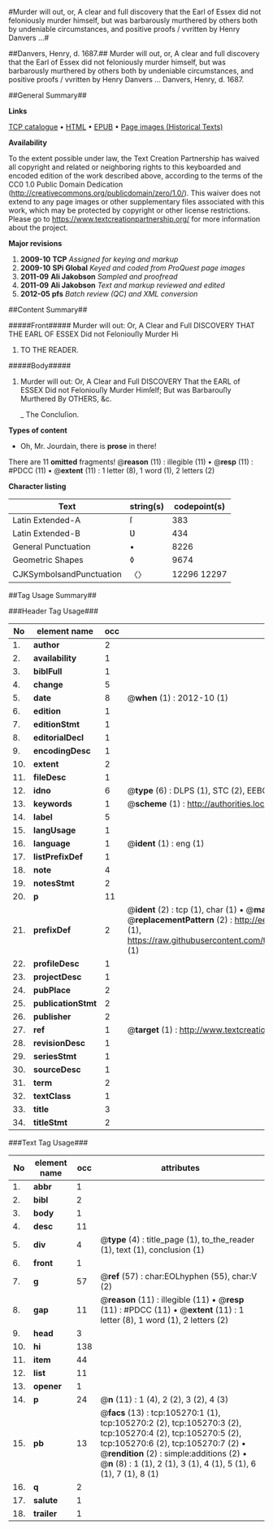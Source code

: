 #Murder will out, or, A clear and full discovery that the Earl of Essex did not feloniously murder himself, but was barbarously murthered by others both by undeniable circumstances, and positive proofs / vvritten by Henry Danvers ...#

##Danvers, Henry, d. 1687.##
Murder will out, or, A clear and full discovery that the Earl of Essex did not feloniously murder himself, but was barbarously murthered by others both by undeniable circumstances, and positive proofs / vvritten by Henry Danvers ...
Danvers, Henry, d. 1687.

##General Summary##

**Links**

[TCP catalogue](http://www.ota.ox.ac.uk/tcp/)  • 
[HTML](http://tei.it.ox.ac.uk/tcp/Texts-HTML/free/A36/A36599.html)  • 
[EPUB](http://tei.it.ox.ac.uk/tcp/Texts-EPUB/free/A36/A36599.epub) • 
[Page images (Historical Texts)](https://historicaltexts.jisc.ac.uk/eebo-16306887e)

**Availability**

To the extent possible under law, the Text Creation Partnership has waived all copyright and related or neighboring rights to this keyboarded and encoded edition of the work described above, according to the terms of the CC0 1.0 Public Domain Dedication (http://creativecommons.org/publicdomain/zero/1.0/). This waiver does not extend to any page images or other supplementary files associated with this work, which may be protected by copyright or other license restrictions. Please go to https://www.textcreationpartnership.org/ for more information about the project.

**Major revisions**

1. __2009-10__ __TCP__ *Assigned for keying and markup*
1. __2009-10__ __SPi Global__ *Keyed and coded from ProQuest page images*
1. __2011-09__ __Ali Jakobson__ *Sampled and proofread*
1. __2011-09__ __Ali Jakobson__ *Text and markup reviewed and edited*
1. __2012-05__ __pfs__ *Batch review (QC) and XML conversion*

##Content Summary##

#####Front#####
Murder will out: Or, A Clear and Full DISCOVERY THAT THE EARL OF ESSEX Did not Feloniouſly Murder Hi
1. TO THE READER.

#####Body#####

1. Murder will out: Or, A Clear and Full DISCOVERY That the EARL of ESSEX Did not Feloniouſly Murder Himſelf; But was Barbarouſly Murthered By OTHERS, &c.

    _ The Concluſion.

**Types of content**

  * Oh, Mr. Jourdain, there is **prose** in there!

There are 11 **omitted** fragments! 
 @__reason__ (11) : illegible (11)  •  @__resp__ (11) : #PDCC (11)  •  @__extent__ (11) : 1 letter (8), 1 word (1), 2 letters (2)

**Character listing**


|Text|string(s)|codepoint(s)|
|---|---|---|
|Latin Extended-A|ſ|383|
|Latin Extended-B|Ʋ|434|
|General Punctuation|•|8226|
|Geometric Shapes|◊|9674|
|CJKSymbolsandPunctuation|〈〉|12296 12297|

##Tag Usage Summary##

###Header Tag Usage###

|No|element name|occ|attributes|
|---|---|---|---|
|1.|__author__|2||
|2.|__availability__|1||
|3.|__biblFull__|1||
|4.|__change__|5||
|5.|__date__|8| @__when__ (1) : 2012-10 (1)|
|6.|__edition__|1||
|7.|__editionStmt__|1||
|8.|__editorialDecl__|1||
|9.|__encodingDesc__|1||
|10.|__extent__|2||
|11.|__fileDesc__|1||
|12.|__idno__|6| @__type__ (6) : DLPS (1), STC (2), EEBO-CITATION (1), OCLC (1), VID (1)|
|13.|__keywords__|1| @__scheme__ (1) : http://authorities.loc.gov/ (1)|
|14.|__label__|5||
|15.|__langUsage__|1||
|16.|__language__|1| @__ident__ (1) : eng (1)|
|17.|__listPrefixDef__|1||
|18.|__note__|4||
|19.|__notesStmt__|2||
|20.|__p__|11||
|21.|__prefixDef__|2| @__ident__ (2) : tcp (1), char (1)  •  @__matchPattern__ (2) : ([0-9\-]+):([0-9IVX]+) (1), (.+) (1)  •  @__replacementPattern__ (2) : http://eebo.chadwyck.com/downloadtiff?vid=$1&page=$2 (1), https://raw.githubusercontent.com/textcreationpartnership/Texts/master/tcpchars.xml#$1 (1)|
|22.|__profileDesc__|1||
|23.|__projectDesc__|1||
|24.|__pubPlace__|2||
|25.|__publicationStmt__|2||
|26.|__publisher__|2||
|27.|__ref__|1| @__target__ (1) : http://www.textcreationpartnership.org/docs/. (1)|
|28.|__revisionDesc__|1||
|29.|__seriesStmt__|1||
|30.|__sourceDesc__|1||
|31.|__term__|2||
|32.|__textClass__|1||
|33.|__title__|3||
|34.|__titleStmt__|2||


###Text Tag Usage###

|No|element name|occ|attributes|
|---|---|---|---|
|1.|__abbr__|1||
|2.|__bibl__|2||
|3.|__body__|1||
|4.|__desc__|11||
|5.|__div__|4| @__type__ (4) : title_page (1), to_the_reader (1), text (1), conclusion (1)|
|6.|__front__|1||
|7.|__g__|57| @__ref__ (57) : char:EOLhyphen (55), char:V (2)|
|8.|__gap__|11| @__reason__ (11) : illegible (11)  •  @__resp__ (11) : #PDCC (11)  •  @__extent__ (11) : 1 letter (8), 1 word (1), 2 letters (2)|
|9.|__head__|3||
|10.|__hi__|138||
|11.|__item__|44||
|12.|__list__|11||
|13.|__opener__|1||
|14.|__p__|24| @__n__ (11) : 1 (4), 2 (2), 3 (2), 4 (3)|
|15.|__pb__|13| @__facs__ (13) : tcp:105270:1 (1), tcp:105270:2 (2), tcp:105270:3 (2), tcp:105270:4 (2), tcp:105270:5 (2), tcp:105270:6 (2), tcp:105270:7 (2)  •  @__rendition__ (2) : simple:additions (2)  •  @__n__ (8) : 1 (1), 2 (1), 3 (1), 4 (1), 5 (1), 6 (1), 7 (1), 8 (1)|
|16.|__q__|2||
|17.|__salute__|1||
|18.|__trailer__|1||
